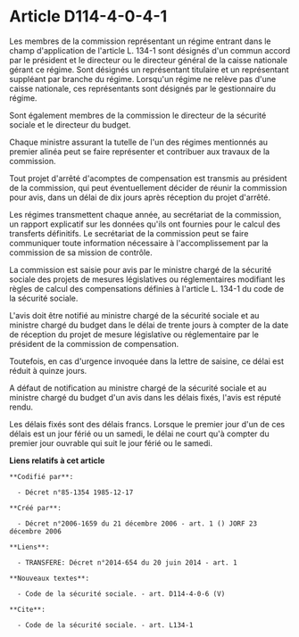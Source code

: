 # Article D114-4-0-4-1

Les membres de la commission représentant un régime entrant dans le champ d'application de l'article L. 134-1 sont désignés
d'un commun accord par le président et le directeur ou le directeur général de la caisse nationale gérant ce régime. Sont
désignés un représentant titulaire et un représentant suppléant par branche du régime. Lorsqu'un régime ne relève pas d'une
caisse nationale, ces représentants sont désignés par le gestionnaire du régime.

Sont également membres de la commission le directeur de la sécurité sociale et le directeur du budget.

Chaque ministre assurant la tutelle de l'un des régimes mentionnés au premier alinéa peut se faire représenter et contribuer
aux travaux de la commission.

Tout projet d'arrêté d'acomptes de compensation est transmis au président de la commission, qui peut éventuellement décider
de réunir la commission pour avis, dans un délai de dix jours après réception du projet d'arrêté.

Les régimes transmettent chaque année, au secrétariat de la commission, un rapport explicatif sur les données qu'ils ont
fournies pour le calcul des transferts définitifs. Le secrétariat de la commission peut se faire communiquer toute
information nécessaire à l'accomplissement par la commission de sa mission de contrôle.

La commission est saisie pour avis par le ministre chargé de la sécurité sociale des projets de mesures législatives ou
réglementaires modifiant les règles de calcul des compensations définies à l'article L. 134-1 du code de la sécurité sociale.

L'avis doit être notifié au ministre chargé de la sécurité sociale et au ministre chargé du budget dans le délai de trente
jours à compter de la date de réception du projet de mesure législative ou réglementaire par le président de la commission de
compensation.

Toutefois, en cas d'urgence invoquée dans la lettre de saisine, ce délai est réduit à quinze jours.

A défaut de notification au ministre chargé de la sécurité sociale et au ministre chargé du budget d'un avis dans les délais
fixés, l'avis est réputé rendu.

Les délais fixés sont des délais francs. Lorsque le premier jour d'un de ces délais est un jour férié ou un samedi, le délai
ne court qu'à compter du premier jour ouvrable qui suit le jour férié ou le samedi.

**Liens relatifs à cet article**

	**Codifié par**:

	  - Décret n°85-1354 1985-12-17

	**Créé par**:

	  - Décret n°2006-1659 du 21 décembre 2006 - art. 1 () JORF 23 décembre 2006

	**Liens**:

	  - TRANSFERE: Décret n°2014-654 du 20 juin 2014 - art. 1

	**Nouveaux textes**:

	  - Code de la sécurité sociale. - art. D114-4-0-6 (V)

	**Cite**:

	  - Code de la sécurité sociale. - art. L134-1

